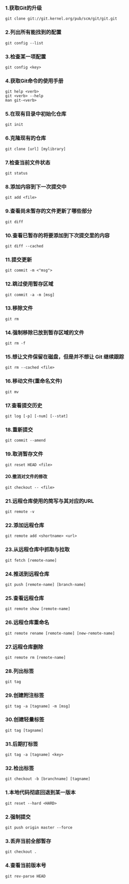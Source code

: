 ### 1.获取Git的升级
```git
git clone git://git.kernel.org/pub/scm/git/git.git
```

### 2.列出所有能找到的配置
```git
git config --list
```

### 3.检查某一项配置
```git
git config <key>
```
### 4.获取Git命令的使用手册
```git
git help <verb>
git <verb> --help
man git-<verb>
```

### 5.在现有目录中初始化仓库
```git
git init
```

### 6.克隆现有的仓库
```git
git clone [url] [mylibrary]
```

### 7.检查当前文件状态
```git
git status
```
### 8.添加内容到下一次提交中
```git
git add <file>
```

### 9.查看尚未暂存的文件更新了哪些部分
```git
git diff
```

### 10.查看已暂存的将要添加到下次提交里的内容
```git
git diff --cached
```

### 11.提交更新
```git
git commit -m <"msg">
```

### 12.跳过使用暂存区域
```git
git commit -a -m [msg]
```

### 13.移除文件
```git
git rm
```

### 14.强制移除已放到暂存区域的文件
```git
git rm -f
```

### 15.想让文件保留在磁盘，但是并不想让 Git 继续跟踪
```git
git rm --cached <file>
```

### 16.移动文件(重命名文件)
```git
git mv
```
### 17.查看提交历史
```git
git log [-p] [-num] [--stat]
```
### 18.重新提交
```git
git commit --amend
```

### 19.取消暂存文件
```git
git reset HEAD <file>
```

#### 20.撤消对文件的修改
```git
git checkout -- <file>
```

### 21.远程仓库使用的简写与其对应的URL
```git
git remote -v
```

### 22.添加远程仓库
```git
git remote add <shortname> <url>
```

### 23.从远程仓库中抓取与拉取
```git
git fetch [remote-name]
```

### 24.推送到远程仓库
```git
git push [remote-name] [branch-name]
```
### 25.查看远程仓库
```git
git remote show [remote-name]
```

### 26.远程仓库重命名
```git
git remote rename [remote-name] [new-remote-name]
```

### 27.远程仓库删除
```git
git remote rm [remote-name]
```

### 28.列出标签
```git
git tag
```

### 29.创建附注标签
```git
git tag -a [tagname] -m [msg]
```

### 30.创建轻量标签
```git
git tag [tagname]
```

### 31.后期打标签
```git
git tag -a [tagname] <key>
```

### 32.检出标签
```git
git checkout -b [branchname] [tagname]
```















### 1.本地代码彻底回退到某一版本
```git
git reset --hard <HARD>
```

### 2.强制提交
```git
git push origin master --force
```

### 3.丢弃当前全部暂存
```git
git checkout .
```
### 4.查看当前版本号
```git
git rev-parse HEAD
```
